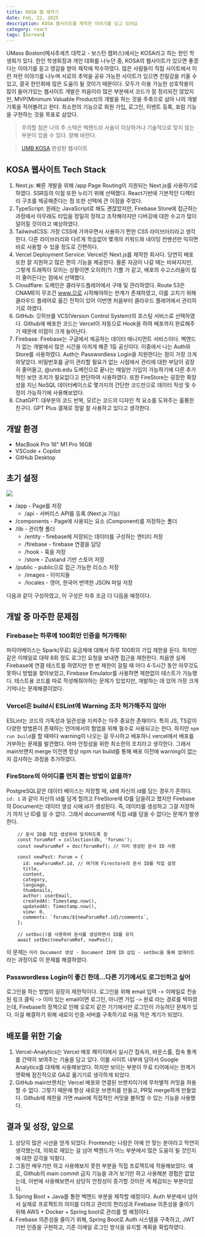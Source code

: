 ```yaml
---
title: KOSA 웹 제작기
date: Feb, 22, 2025
description: KOSA 웹사이트를 제작한 이야기를 담고 있어요
category: react
tags: [korean]
---
```


UMass Boston(메사추세츠 대학교 - 보스턴 캠퍼스)에서는 KOSA라고 하는 한인 학생회가 있다. 한인 학생회장과 개인 대화를 나누던 중, KOSA의 웹사이트가 있으면 좋겠다는 이야기를 듣고 영감을 받아 제작에 착수하였다. 많은 사람들이 직접 사이트에서 이런 저런 이야기를 나누며 서로의 추억을 공유 가능한 사이트가 있으면 친밀감을 키울 수 있고, 결국 한인회에 많은 도움이 될 것이기 때문이다. 모두가 이용 가능한 상호작용이 많이 들어가있는 웹사이트 개발은 처음이라 많은 부분에서 코드가 잘 정리되진 않았지만, MVP(Minimum Valuable Product)의 개발을 하는 것을 주축으로 삼아 나의 개발 기록을 적어볼려고 한다.
최소한의 기능으로 회원 가입, 로그인, 이벤트 등록, 포럼 기능을 구현하는 것을 목표로 삼았다.

> 주의할 점은 나의 주 스택은 벡엔드라 서술이 이상하거나 기술적으로 맞지 않는 부분이 있을 수 있다. 양해 바란다.

> [UMB KOSA](https://umbkosa.org) 완성된 웹사이트

## KOSA 웹사이트 Tech Stack

1. Next.js: 빠른 개발을 위해 /app Page Routing이 지원되는 Next.js를 사용하기로 하였다. SSR등의 이점 또한 누리기 위해 선택했다. React기반에 기본적인 디렉터리 구조를 제공해준다는 점 또한 선택에 큰 이점을 주었다.
2. TypeScript: 원래는 JavaScript로 해도 괜찮았지만, Firebase Store에 접근하는 과정에서 아무래도 타입을 정밀히 정하고 조작해야지만 디버깅에 대한 수고가 많이 덜어질 것이라고 예상하였다.
3. TailwindCSS: 가장 CSS에 가까우면서 사용하기 편한 CSS 라이브러리라고 생각한다. 다른 라이브러리와 다르게 학습없어 몇개의 키워드와 네이밍 컨벤션만 익히면 바로 사용할 수 있을 정도로 간편하다.
4. Vercel Deployment Service: Vercel은 Next.js를 제작한 회사다. 당연히 배포 또한 잘 지원하고 많은 편의 기능을 제공한다. 물론 자금이 나갈 때는 비싸지지만, 그렇게 트래픽이 모이는 상황이면 오히려(?) 기쁠 거 같고, 배포의 수고스러움이 많이 줄어든다는 점에서 선택했다.
5. Cloudflare: 도메인은 클라우드플레어에서 구매 및 관리하였다. Route 53은 CNAME이 무조건 www.으로 시작해야하는 한계가 존재하였고, 이를 고치기 위해 클라우드 플레어로 옮긴 전적이 있어 이번엔 처음부터 클라우드 플레어에서 관리하기로 하였다.
6. GitHub: 깃허브를 VCS(Version Control System)의 호스팅 서비스로 선택하였다. Github에 배포한 코드는 Vercel이 자동으로 Hook을 하여 배포까지 완료해주기 때문에 이점이 크게 늘어난다.
7. Firebase: Firebase는 구글에서 제공하는 데이터 매니지먼트 서비스이다. 벡엔드가 없는 개발에서 많은 시간을 아끼게 해준 1등 공신이다. 이중에서 나는 Auth와 Store를 사용하였다. Auth는 Passwordless Login을 지원한다는 점이 가장 크게 와닿았다. 비밀번호를 굳이 관리할 필요가 없는 시점에서 관리에 대한 부담이 굉장히 줄어들고, @umb.edu 도메인으로 끝나는 메일만 가입이 가능하기에 다른 추가적인 보안 조치가 필요없다고 판단하여 사용하였다. 또한 FireStore는 굉장한 확장성을 지닌 NoSQL 데이터베이스로 몇가지의 간단한 코드만으로 데이터 작성 및 수정이 가능하기에 사용해보았다.
8. ChatGPT: 대부분의 코드 반복, 모르는 코드의 디자인 적 요소를 도와주는 훌륭한 친구다. GPT Plus 결재로 정말 잘 사용하고 있다고 생각한다.

## 개발 환경

- MacBook Pro 16" M1 Pro 16GB
- VSCode + Copilot
- GitHub Desktop

## 초기 설정

![](https://github.com/user-attachments/assets/5161d74f-d419-41e2-afc8-300a73e1f001)

- /app - Page를 저장
  - /api - 서버리스 API를 등록 (Next.js 기능)
- /components - Page에 사용되는 요소 (Component)를 저장하는 폴더
- /lib - 관리형 폴더
  - /entity - firebase에 저장되는 데이터를 구성하는 엔티티 저장
  - /firebase - firebase 연결을 담당
  - /hook - 훅을 저장
  - /store - Zustand 기반 스토어 저장
- /public - public으로 접근 가능한 리소스 저장
  - /images - 이미지들
  - /locales - 영어, 한국어 번역한 JSON 파일 저장

다음과 같이 구성하였고, 이 구성은 차후 조금 더 다듬을 예정이다.

## 개발 중 마주한 문제점

### Firebase는 하루에 100회만 인증을 허가해줘!

파이어베이스는 Spark(무료) 요금제에 대해서 하루 100회의 가입 제한을 둔다. 하지만 같은 이메일로 대략 8회 정도 로그인 요청을 보내면 접근을 제한한다. 처음엔 실제 Firebase에 연결 테스트를 하였지만 한 번 제한이 걸릴 때 마다 4-5시간 동안 아무것도 못하니 방법을 찾아보았고, Firebase Emulator를 사용하면 제한없이 테스트가 가능했다. 테스트용 코드를 따로 작성해줘야하는 문제가 있었지만, 개발하는 데 있어 가장 크게 기억나는 문제해결이었다.

### Vercel은 build시 ESLint에 Warning 조차 허가해주지 않아!

ESLint는 코드의 가독성과 일관성을 지켜주는 아주 중요한 존재이다. 특히 JS, TS같이 다양한 방법론이 존재하는 언어에서의 협업을 위해 필수로 사용되고는 한다. 하지만 `npm run build`를 할 때마다 warning이 나오는 걸 무시하고 배포하니 vercel에서 배포를 거부하는 문제를 발견했다. 아마 안정성을 위한 최소한의 조치라고 생각한다. 그래서 main브랜치 merge 이전엔 항상 npm run build를 통해 배포 이전에 warning이 없는 지 검사하는 과정을 추가하였다.

### FireStore의 아이디를 먼저 뽑는 방법이 없을까?

PostgreSQL같은 데이터 베이스는 저장할 때, id에 자신의 id를 담는 경우가 흔하다. `id: 1` 과 같이 자신의 id를 담게 할려고 FIreStore에 ID를 담을려고 했지만 Firebase의 Document는 데이터 생성 시에 id가 생성된다. 즉, 데이터를 생성하고 그걸 저장하기 까지 난 ID를 알 수 없다. 그래서 document에 직접 id를 담을 수 없다는 문제가 발생한다.

```types
    // 문서 ID를 직접 생성하여 일치하도록 함
    const forumRef = collection(db, 'forums');
    const newForumRef = doc(forumRef); // 미리 생성된 문서 ID 사용

    const newPost: Forum = {
      id: newForumRef.id, // 여기에 Firestore의 문서 ID를 직접 설정
      title,
      content,
      category,
      language,
      thumbnails,
      author: userEmail,
      createdAt: Timestamp.now(),
      updatedAt: Timestamp.now(),
      view: 0,
      comments: `forums/${newForumRef.id}/comments`,
    };

    // setDoc()을 사용하여 문서를 생성하면서 ID를 유지
    await setDoc(newForumRef, newPost);
```

이 문제는 `미리 Document 생성 - Document ID에 ID 삽입 - setDoc을 통해 업데이트` 라는 과정이로 이 문제를 해결하였다.

### Passwordless Login이 좋긴 한데...다른 기기에서도 로그인하고 싶어

로그인을 하는 방법이 굉장히 제한적이다. 로그인을 위해 email 입력 -> 이메일로 전송된 링크 클릭 -> 이미 있는 email이면 로그인, 아니면 가입 -> 완료 라는 경로를 택하였는데, Firebase의 정책으로 인해 오로지 같은 기기에서만 로그인이 가능하단 문제가 있다. 이걸 해결하기 위해 새로이 인증 서버를 구축하기로 마음 먹은 계기가 되었다.

## 배포를 위한 기술

1. Vercel-Analytics는 Vercel 배포 페이지에서 실시간 접속자, 바운스률, 접속 통계를 간략히 보여주는 기술을 담고 있다. 이를 사이트 내부에 담아서 Google Analytics를 대체해 사용해보았다. 하지만 보이는 부분이 무료 티어에서는 한계가 명확해 점진적으로 GA로 옮기기로 생각하게 되었다.
2. GitHub main브랜치는 Vercel 배포와 연결된 브랜치이기에 무차별적 커밋을 허용할 수 없다. 그렇기 때문에 항상 새로운 브랜치를 만들고, PR및 merge하게 만들었다. Github에 제한을 가면 main에 직접적인 커밋을 불허할 수 있는 기능을 사용했다.

## 결과 및 성장, 앞으로

1. 상당히 많은 시선을 얻게 되었다. Frontend는 나랑은 아예 안 맞는 분야라고 막연히 생각했는데, 의외로 재있는 걸 넘어 벡엔드가 어느 부분에서 많은 도움이 될 것인지에 대한 감각을 익혔다.
2. 그동안 배우기만 하고 사용해보지 못한 부분을 직접 프로젝트에 적용해보았다. 예로, Github의 main commit 금지 기능을 과거 보기만 하고 사용해본 경험은 없었는데, 이번에 사용해보면서 상당히 안정성이 증가할 것이란 게 체감되는 부분이었다.
3. Spring Boot + Java를 통한 벡엔드 부분을 제작할 예정이다. Auth 부분에서 넘어서 실제로 프로젝트의 의미를 더하고 관리의 편리성과 Firebase 의존성을 줄이기 위해 AWS + Docker + Spring boot로 관리를 할 예정이다.
4. Firebase 의존성을 줄이기 위해, Spring Boot로 Auth 시스템을 구축하고, JWT 기반 인증을 구현하고, 기존 이메일 로그인 방식을 유지할 계획을 확립하였다.
